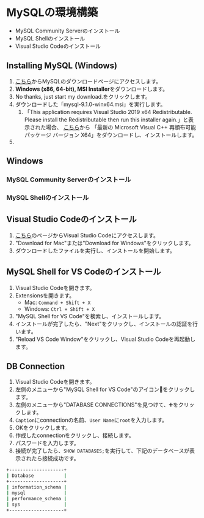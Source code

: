 # MySQLの環境構築

- MySQL Community Serverのインストール
- MySQL Shellのインストール
- Visual Studio Codeのインストール

## Installing MySQL (Windows)

1. [こちら](https://dev.mysql.com/downloads/installer/)からMySQLのダウンロードページにアクセスします。
2. **Windows (x86, 64-bit), MSI Installer**をダウンロードします。
3. No thanks, just start my download.をクリックします。
4. ダウンロードした「mysql-9.1.0-winx64.msi」を実行します。
   1. 「This application requires Visual Studio 2019 x64 Redistributable. 
   Please install the Redistributable then run this installer again.」と表示された場合、
   [こちら](https://learn.microsoft.com/ja-jp/cpp/windows/latest-supported-vc-redist?view=msvc-170)から
   「最新の Microsoft Visual C++ 再頒布可能パッケージ バージョン X64」をダウンロードし、インストールします。
5. 
<!-- ## Mac

### Macに利用されているCPUアーキテクチャを確認する

1. Spotlightを開く（`Command + Space`を押す）
2. "ターミナル"と入力してEnterを押す
3. ターミナルで次のコマンドを実行する:

```bash
uname -m
```

- `arm64`が表示された場合、ARMアーキテクチャを利用しています。
- `x86_64`が表示された場合、Intelアーキテクチャを利用しています。

### MySQL Community Serverのインストール

1. [こちら](https://dev.mysql.com/downloads/)のページからMySQL Community Serverにアクセスします。
2. CPUアーキテクチャに合わせてDMGファイルをダウンロードします。
3. "No thanks, just start my download."をクリックします。
4. ダウンロードしたDMGファイルを実行し、インストールを開始します。
5. "Please enter the password for root user"と表示されたら、rootユーザの**パスワード**を入力します。

Step 5で入力したパスワードは、MySQLのrootユーザのパスワードです。このパスワードは忘れないようにしてください。

### MySQL Shellのインストール

1. [こちら](https://dev.mysql.com/downloads/)のページからMySQL Shellにアクセスします。
2. CPUアーキテクチャに合わせてDMGファイルをダウンロードします。
3. "No thanks, just start my download."をクリックします。
4. ダウンロードしたDMGファイルを実行し、インストールを開始します。 -->

## Windows

### MySQL Community Serverのインストール

### MySQL Shellのインストール

## Visual Studio Codeのインストール

1. [こちら](https://code.visualstudio.com/)のページからVisual Studio Codeにアクセスします。
2. "Download for Mac"または"Download for Windows"をクリックします。
3. ダウンロードしたファイルを実行し、インストールを開始します。

## MySQL Shell for VS Codeのインストール

1. Visual Studio Codeを開きます。
2. Extensionsを開きます。
   - Mac: `Command + Shift + X`
   - Windows: `Ctrl + Shift + X`
3. "MySQL Shell for VS Code"を検索し、インストールします。
4. インストールが完了したら、"Next"をクリックし、インストールの認証を行います。
5. "Reload VS Code Window"をクリックし、Visual Studio Codeを再起動します。

## DB Connection

1. Visual Studio Codeを開きます。
2. 左側のメニューから"MySQL Shell for VS Code"のアイコン🐬をクリックします。
3. 左側のメニューから"DATABASE CONNECTIONS"を見つけて、➕をクリックします。
4. `Caption`にconnectionの名前、`User Name`に`root`を入力します。
5. OKをクリックします。
6. 作成したconnectionをクリックし、接続します。
7. パスワードを入力します。
8. 接続が完了したら、`SHOW DATABASES;`を実行して、下記のデータベースが表示されたら接続成功です。
    
```bash
+--------------------+
| Database           |
+--------------------+
| information_schema |
| mysql              |
| performance_schema |
| sys                |
+--------------------+
```
